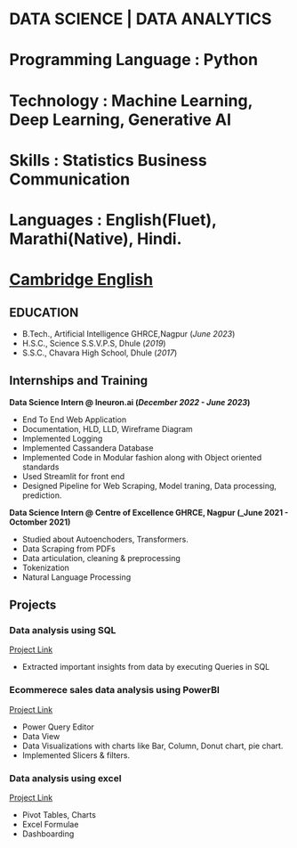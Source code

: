 # DATA SCIENCE | DATA ANALYTICS

# Programming Language : Python
# Technology : Machine Learning, Deep Learning, Generative AI
# Skills : Statistics  Business Communication
# Languages : English(Fluet), Marathi(Native), Hindi.
# [Cambridge English](https://drive.google.com/file/u/1/d/1v-4cOknu8WbvP_bSAyffiJYvxNzGivgL/view?usp=sharing)

## EDUCATION
- B.Tech., Artificial Intelligence GHRCE,Nagpur (_June 2023_)								       		
- H.S.C., Science	S.S.V.P.S, Dhule (_2019_)	 			        		
- S.S.C., Chavara High School, Dhule (_2017_)

## Internships and Training
**Data Science Intern @ Ineuron.ai (_December 2022 - June 2023_)**
- End To End Web Application
- Documentation, HLD, LLD, Wireframe Diagram
- Implemented Logging
- Implemented Cassandera Database
- Implemented Code in Modular fashion along with Object oriented standards
- Used Streamlit for front end
- Designed Pipeline for Web Scraping, Model traning, Data processing, prediction.


**Data Science Intern @ Centre of Excellence GHRCE, Nagpur (_June 2021 - Octomber 2021)**
- Studied about Autoenchoders, Transformers.
- Data Scraping from PDFs
- Data articulation, cleaning & preprocessing
- Tokenization
- Natural Language Processing

## Projects

### Data analysis using SQL
[Project Link](https://github.com/RohitChitte/Music_Store_Data_Analalysis)
- Extracted important insights from data by executing Queries in SQL

### Ecommerece sales data analysis using PowerBI
[Project Link](https://github.com/RohitChitte/Ecommerce-Sales-Data-analysis-using-Power-BI)
- Power Query Editor
- Data View
- Data Visualizations with charts like Bar, Column, Donut chart, pie chart.
- Implemented Slicers & filters.

<!--[EEG Band Discovery](/assets/img/eeg_band_discovery.jpeg) -->

### Data analysis using excel
[Project Link](https://github.com/RohitChitte/Sales-Data-analysis-using-Excel)
- Pivot Tables, Charts
- Excel Formulae
- Dashboarding

<!--[Bike Study](/assets/img/bike_study.jpeg)-->

